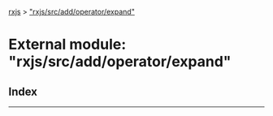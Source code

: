 [rxjs](../README.md) > ["rxjs/src/add/operator/expand"](../modules/_rxjs_src_add_operator_expand_.md)

# External module: "rxjs/src/add/operator/expand"

## Index

---

